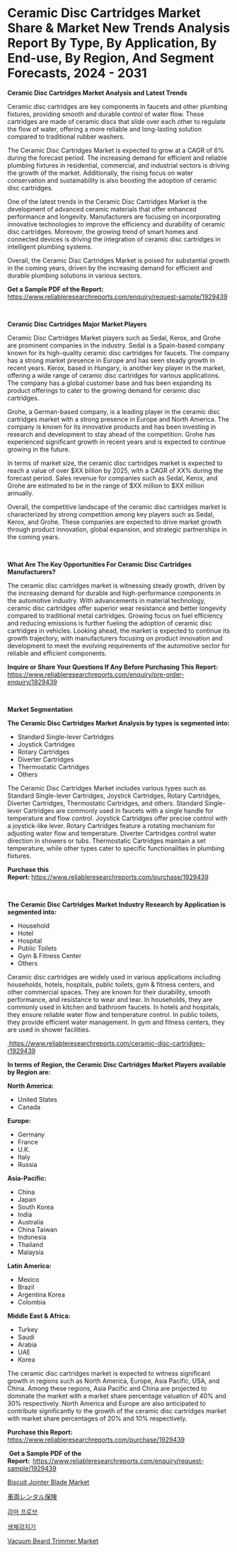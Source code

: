 <p><h1>Ceramic Disc Cartridges Market Share & Market New Trends Analysis Report By Type, By Application, By End-use, By Region, And Segment Forecasts, 2024 - 2031</h1></p><p><strong>Ceramic Disc Cartridges Market Analysis and Latest Trends</strong></p>
<p><p>Ceramic disc cartridges are key components in faucets and other plumbing fixtures, providing smooth and durable control of water flow. These cartridges are made of ceramic discs that slide over each other to regulate the flow of water, offering a more reliable and long-lasting solution compared to traditional rubber washers. </p><p>The Ceramic Disc Cartridges Market is expected to grow at a CAGR of 6% during the forecast period. The increasing demand for efficient and reliable plumbing fixtures in residential, commercial, and industrial sectors is driving the growth of the market. Additionally, the rising focus on water conservation and sustainability is also boosting the adoption of ceramic disc cartridges.</p><p>One of the latest trends in the Ceramic Disc Cartridges Market is the development of advanced ceramic materials that offer enhanced performance and longevity. Manufacturers are focusing on incorporating innovative technologies to improve the efficiency and durability of ceramic disc cartridges. Moreover, the growing trend of smart homes and connected devices is driving the integration of ceramic disc cartridges in intelligent plumbing systems.</p><p>Overall, the Ceramic Disc Cartridges Market is poised for substantial growth in the coming years, driven by the increasing demand for efficient and durable plumbing solutions in various sectors.</p></p>
<p><strong>Get a Sample PDF of the Report:&nbsp;</strong> <a href="https://www.reliableresearchreports.com/enquiry/request-sample/1929439">https://www.reliableresearchreports.com/enquiry/request-sample/1929439</a></p>
<p>&nbsp;</p>
<p><strong>Ceramic Disc Cartridges Major Market Players</strong></p>
<p><p>Ceramic Disc Cartridges Market players such as Sedal, Kerox, and Grohe are prominent companies in the industry. Sedal is a Spain-based company known for its high-quality ceramic disc cartridges for faucets. The company has a strong market presence in Europe and has seen steady growth in recent years. Kerox, based in Hungary, is another key player in the market, offering a wide range of ceramic disc cartridges for various applications. The company has a global customer base and has been expanding its product offerings to cater to the growing demand for ceramic disc cartridges.</p><p>Grohe, a German-based company, is a leading player in the ceramic disc cartridges market with a strong presence in Europe and North America. The company is known for its innovative products and has been investing in research and development to stay ahead of the competition. Grohe has experienced significant growth in recent years and is expected to continue growing in the future.</p><p>In terms of market size, the ceramic disc cartridges market is expected to reach a value of over $XX billion by 2025, with a CAGR of XX% during the forecast period. Sales revenue for companies such as Sedal, Kerox, and Grohe are estimated to be in the range of $XX million to $XX million annually.</p><p>Overall, the competitive landscape of the ceramic disc cartridges market is characterized by strong competition among key players such as Sedal, Kerox, and Grohe. These companies are expected to drive market growth through product innovation, global expansion, and strategic partnerships in the coming years.</p></p>
<p>&nbsp;</p>
<p><strong>What Are The Key Opportunities For Ceramic Disc Cartridges Manufacturers?</strong></p>
<p><p>The ceramic disc cartridges market is witnessing steady growth, driven by the increasing demand for durable and high-performance components in the automotive industry. With advancements in material technology, ceramic disc cartridges offer superior wear resistance and better longevity compared to traditional metal cartridges. Growing focus on fuel efficiency and reducing emissions is further fueling the adoption of ceramic disc cartridges in vehicles. Looking ahead, the market is expected to continue its growth trajectory, with manufacturers focusing on product innovation and development to meet the evolving requirements of the automotive sector for reliable and efficient components.</p></p>
<p><strong>Inquire or Share Your Questions If Any Before Purchasing This Report:</strong> <a href="https://www.reliableresearchreports.com/enquiry/pre-order-enquiry/1929439">https://www.reliableresearchreports.com/enquiry/pre-order-enquiry/1929439</a></p>
<p>&nbsp;</p>
<p><strong>Market Segmentation</strong></p>
<p><strong>The Ceramic Disc Cartridges Market Analysis by types is segmented into:</strong></p>
<p><ul><li>Standard Single-lever Cartridges</li><li>Joystick Cartridges</li><li>Rotary Cartridges</li><li>Diverter Cartridges</li><li>Thermostatic Cartridges</li><li>Others</li></ul></p>
<p><p>The Ceramic Disc Cartridges Market includes various types such as Standard Single-lever Cartridges, Joystick Cartridges, Rotary Cartridges, Diverter Cartridges, Thermostatic Cartridges, and others. Standard Single-lever Cartridges are commonly used in faucets with a single handle for temperature and flow control. Joystick Cartridges offer precise control with a joystick-like lever. Rotary Cartridges feature a rotating mechanism for adjusting water flow and temperature. Diverter Cartridges control water direction in showers or tubs. Thermostatic Cartridges maintain a set temperature, while other types cater to specific functionalities in plumbing fixtures.</p></p>
<p><strong>Purchase this Report:&nbsp;</strong><a href="https://www.reliableresearchreports.com/purchase/1929439">https://www.reliableresearchreports.com/purchase/1929439</a></p>
<p>&nbsp;</p>
<p><strong>The Ceramic Disc Cartridges Market Industry Research by Application is segmented into:</strong></p>
<p><ul><li>Household</li><li>Hotel</li><li>Hospital</li><li>Public Toilets</li><li>Gym & Fitness Center</li><li>Others</li></ul></p>
<p><p>Ceramic disc cartridges are widely used in various applications including households, hotels, hospitals, public toilets, gym & fitness centers, and other commercial spaces. They are known for their durability, smooth performance, and resistance to wear and tear. In households, they are commonly used in kitchen and bathroom faucets. In hotels and hospitals, they ensure reliable water flow and temperature control. In public toilets, they provide efficient water management. In gym and fitness centers, they are used in shower facilities.</p></p>
<p><a href="https://www.reliableresearchreports.com/ceramic-disc-cartridges-r1929439">&nbsp;https://www.reliableresearchreports.com/ceramic-disc-cartridges-r1929439</a></p>
<p><strong>In terms of Region, the Ceramic Disc Cartridges Market Players available by Region are:</strong></p>
<p>
    <p> <strong> North America: </strong>
        <ul>
            <li>United States</li>
            <li>Canada</li>
        </ul>
        </p> 
    <p> <strong> Europe: </strong>
        <ul>
            <li>Germany</li>
            <li>France</li>
            <li>U.K.</li>
            <li>Italy</li>
            <li>Russia</li>
        </ul>
        </p> 
    <p> <strong> Asia-Pacific: </strong>
        <ul>
            <li>China</li>
            <li>Japan</li>
            <li>South Korea</li>
            <li>India</li>
            <li>Australia</li>
            <li>China Taiwan</li>
            <li>Indonesia</li>
            <li>Thailand</li>
            <li>Malaysia</li>
        </ul>
        </p> 
    <p> <strong> Latin America: </strong>
        <ul>
            <li>Mexico</li>
            <li>Brazil</li>
            <li>Argentina Korea</li>
            <li>Colombia</li>
        </ul>
        </p> 
    <p> <strong> Middle East & Africa: </strong>
        <ul>
            <li>Turkey</li>
            <li>Saudi</li>
            <li>Arabia</li>
            <li>UAE</li>
            <li>Korea</li>
        </ul>
    </p>
    </p>
<p><p>The ceramic disc cartridges market is expected to witness significant growth in regions such as North America, Europe, Asia Pacific, USA, and China. Among these regions, Asia Pacific and China are projected to dominate the market with a market share percentage valuation of 40% and 30% respectively. North America and Europe are also anticipated to contribute significantly to the growth of the ceramic disc cartridges market with market share percentages of 20% and 10% respectively.</p></p>
<p><strong>Purchase this Report: </strong><a href="https://www.reliableresearchreports.com/purchase/1929439">https://www.reliableresearchreports.com/purchase/1929439</a></p>
<p>&nbsp;<strong>Get a Sample PDF of the Report:&nbsp;&nbsp;</strong><a href="https://www.reliableresearchreports.com/enquiry/request-sample/1929439">https://www.reliableresearchreports.com/enquiry/request-sample/1929439</a></p>
<p><strong></strong></p>
<p><p><a href="https://github.com/HenrietteMills1/Market-Research-Report-List-1/blob/main/biscuit-jointer-blade-market.md">Biscuit Jointer Blade Market</a></p><p><a href="https://github.com/LuzHills1972/Market-Research-Report-List-1/blob/main/6393748143229.md">車両レンタル保険</a></p><p><a href="https://github.com/kvbohdfy111/Market-Research-Report-List-1/blob/main/9381728150971.md">감마 프로브</a></p><p><a href="https://github.com/EthaWolf/Market-Research-Report-List-1/blob/main/6555104150970.md">생체감지기</a></p><p><a href="https://github.com/marthawweekle/Market-Research-Report-List-1/blob/main/vacuum-beard-trimmer-market.md">Vacuum Beard Trimmer Market</a></p></p>